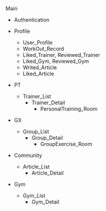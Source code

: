 Main

- Authentication

- Profile
  - User_Profile
  - WorkOut_Record
  - Liked_Trainer, Reviewed_Trainer
  - Liked_Gym, Reviewed_Gym
  - Writed_Article
  - Liked_Article
- PT
  - Trainer_List
    - Trainer_Detail
      - PersonalTraining_Room
- GX
  - Group_List
    - Group_Detail
      - GroupExercise_Room
- Community
  - Article_List
    - Article_Detail
- Gym
  - Gym_List
    - Gym_Detail
